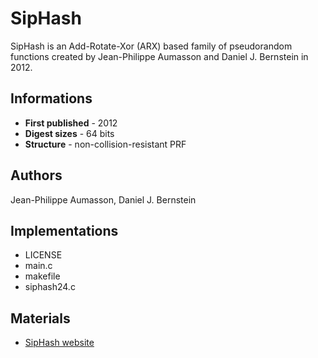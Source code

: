 # SipHash

SipHash is an Add-Rotate-Xor (ARX) based family of pseudorandom functions created by Jean-Philippe Aumasson and Daniel J. Bernstein in 2012.

## Informations

* __First published__ - 2012
* __Digest sizes__ - 64 bits
* __Structure__ - non-collision-resistant PRF

## Authors

Jean-Philippe Aumasson, Daniel J. Bernstein

## Implementations

- LICENSE
- main.c
- makefile
- siphash24.c

## Materials

- [SipHash website](https://131002.net/siphash/)
